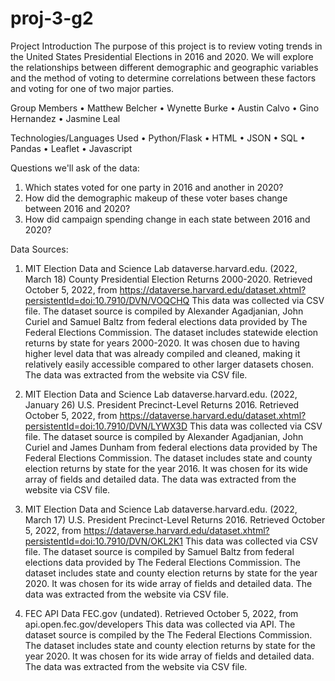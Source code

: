 # proj-3-g2

Project Introduction
The purpose of this project is to review voting trends in the United States Presidential Elections in 2016 and 2020. We will explore the relationships between different demographic and geographic variables and the method of voting to determine correlations between these factors and voting for one of two major parties.

Group Members 
•	Matthew Belcher
•	Wynette Burke
•	Austin Calvo
•	Gino Hernandez
•	Jasmine Leal

Technologies/Languages Used 
•	Python/Flask
•	HTML
•	JSON
•	SQL
•	Pandas
•	Leaflet
•	Javascript

Questions we'll ask of the data:
1. Which states voted for one party in 2016 and another in 2020?
2. How did the demographic makeup of these voter bases change between 2016 and 2020?
3. How did campaign spending change in each state between 2016 and 2020?

Data Sources:
1. MIT Election Data and Science Lab dataverse.harvard.edu. (2022, March 18) County Presidential Election Returns 2000-2020. Retrieved October 5, 2022, from https://dataverse.harvard.edu/dataset.xhtml?persistentId=doi:10.7910/DVN/VOQCHQ
This data was collected via CSV file. The dataset source is compiled by Alexander Agadjanian, John Curiel and Samuel Baltz from federal elections data provided by The Federal Elections Commission. The dataset includes statewide election returns by state for years 2000-2020. It was chosen due to having higher level data that was already compiled and cleaned, making it relatively easily accessible compared to other larger datasets chosen. The data was extracted from the website via CSV file.

2. MIT Election Data and Science Lab dataverse.harvard.edu. (2022, January 26) U.S. President Precinct-Level Returns 2016. Retrieved October 5, 2022, from https://dataverse.harvard.edu/dataset.xhtml?persistentId=doi:10.7910/DVN/LYWX3D
This data was collected via CSV file. The dataset source is compiled by Alexander Agadjanian, John Curiel and James Dunham from federal elections data provided by The Federal Elections Commission. The dataset includes state and county election returns by state for the year 2016. It was chosen for its wide array of fields and detailed data. The data was extracted from the website via CSV file.

3. MIT Election Data and Science Lab dataverse.harvard.edu. (2022, March 17) U.S. President Precinct-Level Returns 2016. Retrieved October 5, 2022, from https://dataverse.harvard.edu/dataset.xhtml?persistentId=doi:10.7910/DVN/OKL2K1
This data was collected via CSV file. The dataset source is compiled by Samuel Baltz from federal elections data provided by The Federal Elections Commission. The dataset includes state and county election returns by state for the year 2020. It was chosen for its wide array of fields and detailed data. The data was extracted from the website via CSV file.

4. FEC API Data FEC.gov (undated). Retrieved October 5, 2022, from api.open.fec.gov/developers
This data was collected via API. The dataset source is compiled by the The Federal Elections Commission. The dataset includes state and county election returns by state for the year 2020. It was chosen for its wide array of fields and detailed data. The data was extracted from the website via CSV file.